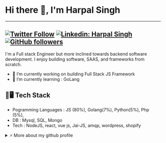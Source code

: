 # Hi there 👋, I'm Harpal Singh


---
[![Twitter Follow](https://img.shields.io/twitter/follow/Harpalsingh_11?label=Follow)](https://twitter.com/intent/follow?screen_name=Harpalsingh_11)
[![Linkedin: Harpal Singh](https://img.shields.io/badge/-hsk11-blue?style=flat-square&logo=Linkedin&logoColor=white&link=https://www.linkedin.com/in/hsk11)](https://www.linkedin.com/in/hsk11/)
[![GitHub followers](https://img.shields.io/github/followers/hsk11?label=Follow&style=social)](https://github.com/hsk11)
---

I'm a Full stack Engineer but more inclined towards backend software development. I enjoy building software,  SAAS, and frameworks from scratch.  

- 🔭 I’m currently working on building Full Stack JS Framework
- 🌱 I’m currently learning : GoLang

## :electric_plug::desktop_computer: Tech Stack
- Pogramming Languages : JS (80%), Golang(7%), Python(5%), Php (5%), 
- DB : Mysql, SQL, Mongo
- Tech : NodeJS, react, vue js, Jai-JS, amqp, wordpress, shopify


<details>
<summary>⚡️ More about my github profile</summary>
<br />

![Top Langs](https://github-readme-stats.vercel.app/api/top-langs/?username=hsk11&layout=compact&hide=css,html)

![Harpal Singh's github stats](https://github-readme-stats.vercel.app/api?username=hsk11&count_private=true&show_icons=true&theme=onedark)

</details>

<!--
**hsk11/hsk11** is a ✨ _special_ ✨ repository because its `README.md` (this file) appears on your GitHub profile.

Here are some ideas to get you started:

- 🔭 I’m currently working on ...
- 🌱 I’m currently learning ...
- 👯 I’m looking to collaborate on ...
- 🤔 I’m looking for help with ...
- 💬 Ask me about ...
- 📫 How to reach me: ...
- 😄 Pronouns: ...
- ⚡ Fun fact: ...
-->
